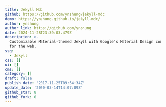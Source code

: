 ```yaml
---
title: Jekyll Mdc
github: https://github.com/ynshung/jekyll-mdc
demo: https://ynshung.github.io/jekyll-mdc/
author: ynshung
author_link: https://github.com/ynshung
date: 2024-11-28T23:39:03.479Z
description: >-
  Customizable Material-themed Jekyll with Google's Material Design components
  for the web.
ssg:
  - Jekyll
css: []
ui: []
cms: []
category: []
draft: false
publish_date: '2017-11-25T09:54:34Z'
update_date: '2020-03-14T14:07:09Z'
github_star: 8
github_fork: 0
---
```

